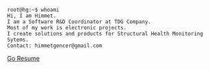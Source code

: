 ```console
root@hg:~$ whoami
Hi, I am Himmet.
I am a Software R&D Coordinator at TDG Company. 
Most of my work is electronic projects. 
I create solutions and products for Structural Health Monitoring Sytems.
Contact: himmetgencer@gmail.com
```

[Go Resume](https://himmetgencer.github.io/resume/)

